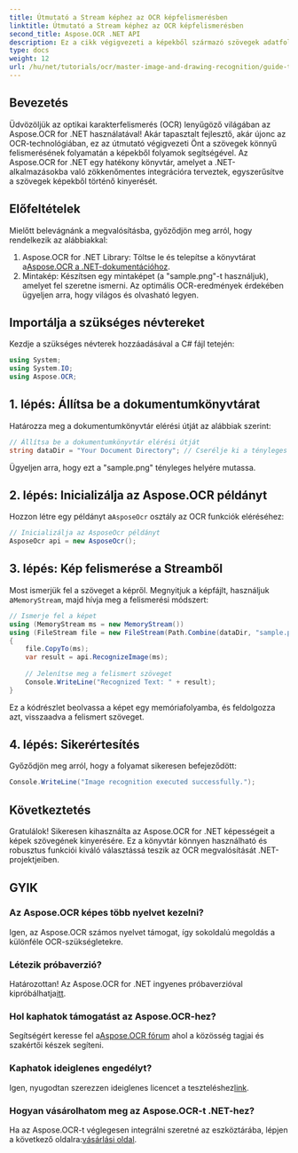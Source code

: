 ```yaml
---
title: Útmutató a Stream képhez az OCR képfelismerésben
linktitle: Útmutató a Stream képhez az OCR képfelismerésben
second_title: Aspose.OCR .NET API
description: Ez a cikk végigvezeti a képekből származó szövegek adatfolyamok segítségével történő felismerésének folyamatán, így biztosítva a .NET-alkalmazásokba való zökkenőmentes integrációt. Tökéletes minden képzettségi szintű fejlesztő számára.
type: docs
weight: 12
url: /hu/net/tutorials/ocr/master-image-and-drawing-recognition/guide-to-image-from-stream/
---
```

## Bevezetés

Üdvözöljük az optikai karakterfelismerés (OCR) lenyűgöző világában az Aspose.OCR for .NET használatával! Akár tapasztalt fejlesztő, akár újonc az OCR-technológiában, ez az útmutató végigvezeti Önt a szövegek könnyű felismerésének folyamatán a képekből folyamok segítségével. Az Aspose.OCR for .NET egy hatékony könyvtár, amelyet a .NET-alkalmazásokba való zökkenőmentes integrációra terveztek, egyszerűsítve a szövegek képekből történő kinyerését.

## Előfeltételek

Mielőtt belevágnánk a megvalósításba, győződjön meg arról, hogy rendelkezik az alábbiakkal:

1.  Aspose.OCR for .NET Library: Töltse le és telepítse a könyvtárat a[Aspose.OCR a .NET-dokumentációhoz](https://reference.aspose.com/ocr/net/).
2. Mintakép: Készítsen egy mintaképet (a "sample.png"-t használjuk), amelyet fel szeretne ismerni. Az optimális OCR-eredmények érdekében ügyeljen arra, hogy világos és olvasható legyen.

## Importálja a szükséges névtereket

Kezdje a szükséges névterek hozzáadásával a C# fájl tetején:

```csharp
using System;
using System.IO;
using Aspose.OCR;
```

## 1. lépés: Állítsa be a dokumentumkönyvtárat

Határozza meg a dokumentumkönyvtár elérési útját az alábbiak szerint:

```csharp
// Állítsa be a dokumentumkönyvtár elérési útját
string dataDir = "Your Document Directory"; // Cserélje ki a tényleges útvonalat
```

Ügyeljen arra, hogy ezt a "sample.png" tényleges helyére mutassa.

## 2. lépés: Inicializálja az Aspose.OCR példányt

 Hozzon létre egy példányt a`AsposeOcr` osztály az OCR funkciók eléréséhez:

```csharp
// Inicializálja az AsposeOcr példányt
AsposeOcr api = new AsposeOcr();
```

## 3. lépés: Kép felismerése a Streamből

 Most ismerjük fel a szöveget a képről. Megnyitjuk a képfájlt, használjuk a`MemoryStream`, majd hívja meg a felismerési módszert:

```csharp
// Ismerje fel a képet
using (MemoryStream ms = new MemoryStream())
using (FileStream file = new FileStream(Path.Combine(dataDir, "sample.png"), FileMode.Open, FileAccess.Read))
{
    file.CopyTo(ms);
    var result = api.RecognizeImage(ms);
    
    // Jelenítse meg a felismert szöveget
    Console.WriteLine("Recognized Text: " + result);
}
```

Ez a kódrészlet beolvassa a képet egy memóriafolyamba, és feldolgozza azt, visszaadva a felismert szöveget.

## 4. lépés: Sikerértesítés

Győződjön meg arról, hogy a folyamat sikeresen befejeződött:

```csharp
Console.WriteLine("Image recognition executed successfully.");
```

## Következtetés

Gratulálok! Sikeresen kihasználta az Aspose.OCR for .NET képességeit a képek szövegének kinyerésére. Ez a könyvtár könnyen használható és robusztus funkciói kiváló választássá teszik az OCR megvalósítását .NET-projektjeiben.

## GYIK

### Az Aspose.OCR képes több nyelvet kezelni?

Igen, az Aspose.OCR számos nyelvet támogat, így sokoldalú megoldás a különféle OCR-szükségletekre.

### Létezik próbaverzió?

 Határozottan! Az Aspose.OCR for .NET ingyenes próbaverzióval kipróbálhatja[itt](https://releases.aspose.com/).

### Hol kaphatok támogatást az Aspose.OCR-hez?

 Segítségért keresse fel a[Aspose.OCR fórum](https://forum.aspose.com/c/ocr/16) ahol a közösség tagjai és szakértői készek segíteni.

### Kaphatok ideiglenes engedélyt?

 Igen, nyugodtan szerezzen ideiglenes licencet a teszteléshez[link](https://purchase.conholdate.com/temporary-license/).

### Hogyan vásárolhatom meg az Aspose.OCR-t .NET-hez?

 Ha az Aspose.OCR-t véglegesen integrálni szeretné az eszköztárába, lépjen a következő oldalra:[vásárlási oldal](https://purchase.conholdate.com/buy).